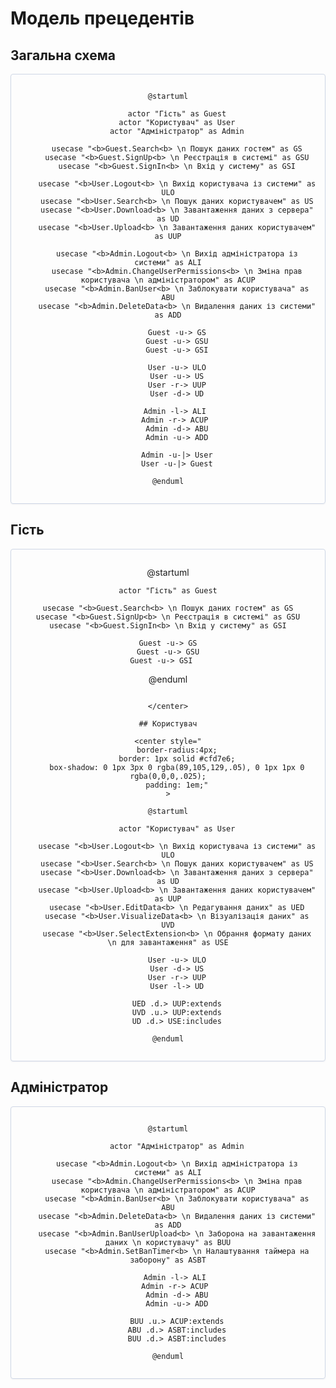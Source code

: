 # Модель прецедентів

## Загальна схема

<center style="
    border-radius:4px;
    border: 1px solid #cfd7e6;
    box-shadow: 0 1px 3px 0 rgba(89,105,129,.05), 0 1px 1px 0 rgba(0,0,0,.025);
    padding: 1em;"
>

```plantuml
@startuml

    actor "Гість" as Guest
    actor "Користувач" as User
    actor "Адміністратор" as Admin

    usecase "<b>Guest.Search<b> \n Пошук даних гостем" as GS
    usecase "<b>Guest.SignUp<b> \n Реєстрація в системі" as GSU
    usecase "<b>Guest.SignIn<b> \n Вхід у систему" as GSI

    usecase "<b>User.Logout<b> \n Вихід користувача із системи" as ULO
    usecase "<b>User.Search<b> \n Пошук даних користувачем" as US
    usecase "<b>User.Download<b> \n Завантаження даних з сервера" as UD
    usecase "<b>User.Upload<b> \n Завантаження даних користувачем" as UUP

    usecase "<b>Admin.Logout<b> \n Вихід адміністратора із системи" as ALI
    usecase "<b>Admin.ChangeUserPermissions<b> \n Зміна прав користувача \n адміністратором" as ACUP
    usecase "<b>Admin.BanUser<b> \n Заблокувати користувача" as ABU
    usecase "<b>Admin.DeleteData<b> \n Видалення даних із системи" as ADD
    
    Guest -u-> GS
    Guest -u-> GSU
    Guest -u-> GSI

    User -u-> ULO
    User -u-> US
    User -r-> UUP
    User -d-> UD

    Admin -l-> ALI 
    Admin -r-> ACUP 
    Admin -d-> ABU
    Admin -u-> ADD

    Admin -u-|> User
    User -u-|> Guest

@enduml
```

</center>

## Гість

<center style="
    border-radius:4px;
    border: 1px solid #cfd7e6;
    box-shadow: 0 1px 3px 0 rgba(89,105,129,.05), 0 1px 1px 0 rgba(0,0,0,.025);
    padding: 1em;"
>

@startuml

    actor "Гість" as Guest
    
    usecase "<b>Guest.Search<b> \n Пошук даних гостем" as GS
    usecase "<b>Guest.SignUp<b> \n Реєстрація в системі" as GSU
    usecase "<b>Guest.SignIn<b> \n Вхід у систему" as GSI
    
    Guest -u-> GS
    Guest -u-> GSU
    Guest -u-> GSI   

@enduml
```

</center>

## Користувач

<center style="
    border-radius:4px;
    border: 1px solid #cfd7e6;
    box-shadow: 0 1px 3px 0 rgba(89,105,129,.05), 0 1px 1px 0 rgba(0,0,0,.025);
    padding: 1em;"
>

@startuml

    actor "Користувач" as User
    
    usecase "<b>User.Logout<b> \n Вихід користувача із системи" as ULO
    usecase "<b>User.Search<b> \n Пошук даних користувачем" as US
    usecase "<b>User.Download<b> \n Завантаження даних з сервера" as UD
    usecase "<b>User.Upload<b> \n Завантаження даних користувачем" as UUP
    usecase "<b>User.EditData<b> \n Редагування даних" as UED
    usecase "<b>User.VisualizeData<b> \n Візуалізація даних" as UVD
    usecase "<b>User.SelectExtension<b> \n Обрання формату даних \n для завантаження" as USE

    User -u-> ULO
    User -d-> US
    User -r-> UUP
    User -l-> UD

    UED .d.> UUP:extends
    UVD .u.> UUP:extends
    UD .d.> USE:includes
    
@enduml

```

</center>

## Адміністратор

<center style="
    border-radius:4px;
    border: 1px solid #cfd7e6;
    box-shadow: 0 1px 3px 0 rgba(89,105,129,.05), 0 1px 1px 0 rgba(0,0,0,.025);
    padding: 1em;"
>

```plantuml
@startuml
    
    actor "Адміністратор" as Admin

    usecase "<b>Admin.Logout<b> \n Вихід адміністратора із системи" as ALI
    usecase "<b>Admin.ChangeUserPermissions<b> \n Зміна прав користувача \n адміністратором" as ACUP
    usecase "<b>Admin.BanUser<b> \n Заблокувати користувача" as ABU
    usecase "<b>Admin.DeleteData<b> \n Видалення даних із системи" as ADD
    usecase "<b>Admin.BanUserUpload<b> \n Заборона на завантаження даних \n користувачу" as BUU
    usecase "<b>Admin.SetBanTimer<b> \n Налаштування таймера на заборону" as ASBT

    Admin -l-> ALI 
    Admin -r-> ACUP 
    Admin -d-> ABU
    Admin -u-> ADD

    BUU .u.> ACUP:extends
    ABU .d.> ASBT:includes
    BUU .d.> ASBT:includes
    
@enduml
```

</center>
